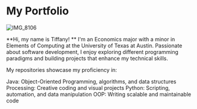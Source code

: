 # My Portfolio


![IMG_8106](https://github.com/tiffanythegem/Portfolio/blob/435505d561d1bff5d7f421d826fe121e226e7744/IMG_8106.jpg)



**Hi, my name is Tiffany!
**
I'm an Economics major with a minor in Elements of Computing at the University of Texas at Austin. Passionate about software development, I enjoy exploring different programming paradigms and building projects that enhance my technical skills.

My repositories showcase my proficiency in:

Java: Object-Oriented Programming, algorithms, and data structures
Processing: Creative coding and visual projects
Python: Scripting, automation, and data manipulation
OOP: Writing scalable and maintainable code



